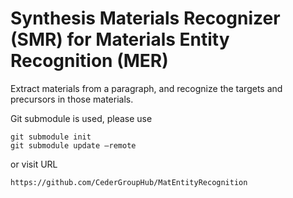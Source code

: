 # Synthesis Materials Recognizer (SMR) for Materials Entity Recognition (MER)

Extract materials from a paragraph, and recognize the targets and precursors in those materials.  

Git submodule is used, please use 

	git submodule init
	git submodule update –remote 

or visit URL

	https://github.com/CederGroupHub/MatEntityRecognition

